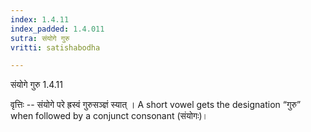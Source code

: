 ```yaml
---
index: 1.4.11
index_padded: 1.4.011
sutra: संयोगे गुरु
vritti: satishabodha

---
```

 संयोगे गुरु 1.4.11 


वृत्तिः -- संयोगे परे ह्रस्वं गुरुसञ्ज्ञं स्यात् । A short vowel gets the designation “गुरु” when followed by a conjunct consonant (संयोगः)। 